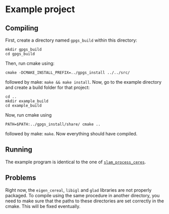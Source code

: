 # Example project

## Compiling

First, create a directory named `gpgs_build` within this directory:
```
mkdir gpgs_build
cd gpgs_build
```
Then, run cmake using:
```
cmake -DCMAKE_INSTALL_PREFIX=../gpgs_install ../../src/
```
followed by make: `make && make install`.
Now, go to the example directory and create a build folder for that project:
```
cd ..
mkdir example_build
cd example_build
```
Now, run cmake using
```
PATH=$PATH:../gpgs_install/share/ cmake ..
```
followed by make: `make`.
Now everything should have compiled.

## Running

The example program is identical to the one of [`slam_process_ceres`](https://github.com/nilsbore/gpgs_slam#running).

## Problems

Right now, the `eigen_cereal`, `libigl` and `glad` libraries are not properly packaged.
To compile using the same procedure in another directory, you need to make sure that
the paths to these directories are set correctly in the cmake.
This will be fixed eventually.
